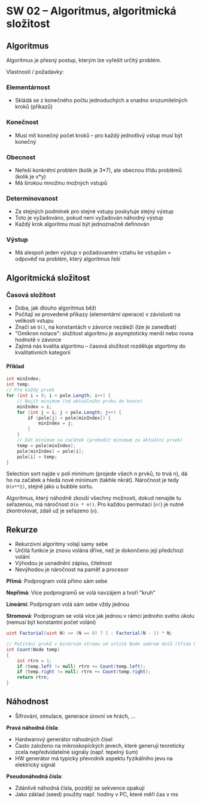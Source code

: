 # SW 02 – Algoritmus, algoritmická složitost

## Algoritmus

Algoritmus je přesný postup, kterým lze vyřešit určitý problém.

Vlastnosti / požadavky:

### Elementárnost

* Skládá se z konečného počtu jednoduchých a snadno srozumitelných kroků (příkazů)

### Konečnost

* Musí mít konečný počet kroků – pro každý jednotlivý vstup musí být konečný

### Obecnost

* Neřeší konkrétní problém (kolik je 3\*7), ale obecnou třídu problémů (kolik je x\*y)
* Má širokou množinu možných vstupů

### Determinovanost

* Za stejných podmínek pro stejné vstupy poskytuje stejný výstup
* Toto je vyžadováno, pokud není vyžadován náhodný výstup
* Každý krok algoritmu musí být jednoznačně definován

### Výstup

* Má alespoň jeden výstup v požadovaném vztahu ke vstupům = odpověď na problém, který algoritmus řeší

## Algoritmická složitost

### Časová složitost

* Doba, jak dlouho algoritmus běží
* Počítají se provedené příkazy (elementární operace) v závislosti na velikosti vstupu
* Značí se `O()`, na konstantách v závorce nezáleží (lze je zanedbat)
* "Omikron notace":  složitost algoritmu je asymptoticky menší nebo rovna hodnotě v závorce
* Zajímá nás kvalita algoritmu – časová složitost rozděluje algortimy do kvalitativních kategorií

#### Příklad

``` csharp
int minIndex;
int temp;
// Pro každý prvek
for (int i = 0; i < pole.Length; i++) {
    // Najít minimum (od aktuálního prvku do konce)
    minIndex = i;
    for (int j = i; j < pole.Length; j++) {
        if (pole[j] < pole[minIndex]) {
            minIndex = j;
        }
    }
    // Dát minimum na začátek (prohodit minimum za aktuální prvek)
    temp = pole[minIndex];
    pole[minIndex] = pole[i];
    pole[i] = temp;
}
```

Selection sort najde v poli minimum (projede všech n prvků, to trvá n), dá ho na začátek a hledá nové minimum (takhle nkrát). Náročnost je tedy `O(n**2)`, stejně jako u bubble sortu.

Algoritmus, který náhodně zkouší všechny možnosti, dokud nenajde tu seřazenou, má náročnost `O(n * n!)`. Pro každou permutaci (`n!`) je nutné zkontrolovat, zdali už je seřazeno (`n`).

## Rekurze

* Rekurzivní algoritmy volají samy sebe
* Určitá funkce je znovu volána dříve, než je dokončeno její předchozí volání
* Výhodou je usnadnění zápisu, čitelnost
* Nevýhodou je náročnost na paměť a procesor

__Přímá__: Podprogram volá přímo sám sebe

__Nepřímá__: Více podprogramů se volá navzájem a tvoří "kruh"

__Lineární__: Podprogram volá sám sebe vždy jednou

__Stromová__: Podprogram se volá více jak jednou v rámci jednoho svého úkolu (nemusí být konstantní počet volání)

``` csharp
uint Factorial(uint N) => (N == 0) ? 1 : Factorial(N - 1) * N;
```

``` csharp
// Počítání prvků v binárním stromu od určité Node směrem dolů (třída Node obsahuje mj. Node left a Node right)
int Count(Node temp)
{
    int rtrn = 1;
    if (temp.left != null) rtrn += Count(temp.left);
    if (temp.right != null) rtrn += Count(temp.right);
    return rtrn;
}
```

## Náhodnost

* Šifrování, simulace, generace úrovní ve hrách, ...

__Pravá náhodná čísla__:

* Hardwarový generátor náhodných čísel
* Často založeno na mikroskopických jevech, které generují teoreticky zcela nepředvídatelné signály (např. tepelný šum)
* HW generátor má typicky převodník aspektu fyzikálního jevu na elektrický signál

__Pseudonáhodná čísla__:

* Zdánlivě náhodná čísla, později se sekvence opakují
* Jako základ (seed) použity např. hodiny v PC, které měří čas v ms
